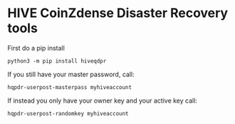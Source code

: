 # HIVE CoinZdense Disaster Recovery tools

First do a pip install
```
python3 -m pip install hiveqdpr
```
If you still have your master password, call:
```
hqpdr-userpost-masterpass myhiveaccount
```
If instead you only have your owner key and your active key call:
```
hqpdr-userpost-randomkey myhiveaccount
```
